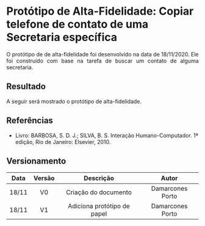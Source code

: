 # Protótipo de Alta-Fidelidade: Copiar telefone de contato de uma Secretaria específica  


<p align="justify">O protótipo de de alta-fidelidade foi desenvolvido na data de 18/11/2020. Ele foi construído com base na tarefa de buscar um contato de alguma secretaria.</p>

## Resultado

<p align="justify"> A seguir será mostrado o protótipo de alta-fidelidade.</p>



## Referências

- Livro: BARBOSA, S. D. J.; SILVA, B. S. Interação Humano-Computador. 1ª edição, Rio de Janeiro: Elsevier, 2010.


## Versionamento

| Data | Versão |           Descrição             |    Autor    |
|:----:|:------:|:-------------------------------:|:-----------:|
|18/11 |V0      |     Criação do documento        |Damarcones Porto|
|18/11 |V1      |  Adiciona protótipo de papel    |Damarcones Porto|